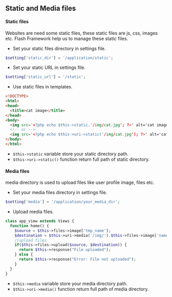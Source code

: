 ## Static and Media files

#### Static files

  Websites are need some static files, these static files are js, css, images etc. Flash Framework help us to manage these static files.

  - Set your static files directory in settings file.

```php
$setting['static_dir'] = '/application/static';
```

  - Set your static URL in settings file.

```php
$setting['static_url'] = '/static';
```

  - Use static files in templates.

```html
<!DOCTYPE>
<html>
<head>
  <title>cat image</title>
</head>
<body>
  <img src='<?php echo $this->static.'/img/cat.jpg'; ?>' alt='cat image'/>
  <!-- or -->
  <img src='<?php echo $this->uri->static('/img/cat.jpg'); ?>' alt='cat image'/>
</body>
</html>
```

  - `$this->static` variable store your static directory path.
  - `$this->uri->static()` function return full path of static directory.

#### Media files

  media directory is used to upload files like user profile image, files etc.

  - Set your media files directory in settings file.

```php
$setting['media'] = '/application/your_media_dir';
```
  - Upload media files.

```php
class app_view extends Views {
  function home() {
    $source = $this->files->image['tmp_name'];
    $destination = $this->uri->media('/img/').$this->files->image['name'];
    //upload files
    if($this->files->upload($source, $destination)) {
      return $this->response("File uploaded");
    } else {
      return $this->response("Error: File not uploaded");
    }
  }
}
```

  - `$this->media` variable store your media directory path.
  - `$this->uri->media()` function return full path of media directory.
